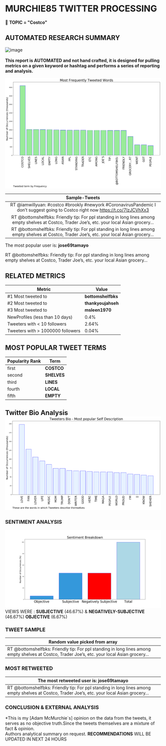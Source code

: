 # MURCHIE85 TWITTER PROCESSING 
&#x1F34E; **TOPIC = "Costco"**

## AUTOMATED RESEARCH SUMMARY

![image](https://marketingplatform.google.com/about/static/images/gmp/analytics-smb-benefit.jpg)
<br></br>
<b> This report is AUTOMATED and not hand crafted, it is designed for pulling metrics on a given keyword or hashtag and performs a series of reporting and analysis.</b>



![image](TWEETS.png)



|                **Sample-Tweets**        |
| :-------------: |
| RT @iamwillyuan: #costco #brookly #newyork #CoronavirusPandemic I don’t suggest going to Costco right now https://t.co/7lzJCVhXx3 |
| RT @bottomshelfbks: Friendly tip: For ppl standing in long lines among empty shelves at Costco, Trader Joe’s, etc. your local Asian grocery… |
| RT @bottomshelfbks: Friendly tip: For ppl standing in long lines among empty shelves at Costco, Trader Joe’s, etc. your local Asian grocery… |

The most popular user is: **jose69tamayo**
<div class="alert alert-block alert-danger"> RT @bottomshelfbks: Friendly tip: For ppl standing in long lines among empty shelves at Costco, Trader Joe’s, etc. your local Asian grocery…</div>

## RELATED METRICS<br>
| Metric | Value |
| ------------- | ------------- |
| #1 Most tweeted to  | **bottomshelfbks** |
| #2 Most tweeted to  | **thankyoujahseh** |
| #3 Most tweeted to  | **msleen1970** |
| NewProfiles (less than 10 days) | 0.4%  |
| Tweeters with < 10 followers  | 2.64%|
| Tweeters with > 1000000 followers  | 0.04%  |



## MOST POPULAR TWEET TERMS 


| Popularity Rank  | Term |
| ------------- | ------------- |
| first  | **COSTCO**  |
| second  | **SHELVES**  |
| third  | **LINES** |
| fourth  | **LOCAL**  |
| fifth  | **EMPTY**  |


## Twitter Bio Analysis![image](BIO.png)
### SENTIMENT ANALYSIS
![image](sentiment.png)
VIEWS WERE : **SUBJECTIVE**  (46.67%) & **NEGATIVELY-SUBJECTIVE** (46.67%) **OBJECTIVE** (6.67%)

### TWEET SAMPLE 
| Random value picked from array |
| ------------- |
|RT @bottomshelfbks: Friendly tip: For ppl standing in long lines among empty shelves at Costco, Trader Joe’s, etc. your local Asian grocery… |

### MOST RETWEETED 

| The most retweeted user is: **jose69tamayo**  |
| ------------- |
| RT @bottomshelfbks: Friendly tip: For ppl standing in long lines among empty shelves at Costco, Trader Joe’s, etc. your local Asian grocery… |

### CONCLUSION & EXTERNAL ANALYSIS

*This is my [Adam McMurchie`s] opinion on the data from the tweets, it serves as no objective truth.Since the tweets themselves are a mixture of fact & opinion.<br>
Authors analytical summary on request.
**RECOMMENDATIONS** WILL BE UPDATED IN NEXT  24 HOURS <br>